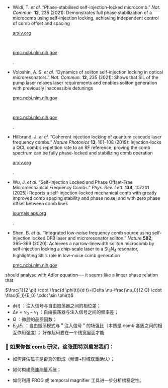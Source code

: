 - Wildi, T. _et al._ “Phase-stabilised self-injection-locked microcomb.” _Nat. Commun._ **12**, 235 (2021): Demonstrates full phase stabilization of a microcomb using self-injection locking, achieving independent control of comb offset and spacing​
    
    [arxiv.org](https://arxiv.org/html/2401.10160v1#:~:text=Through%20the%20principle%20of%20self,over%20100%C2%A0kHz%20and%20permit%20phase)
    
    ​
    
    [pmc.ncbi.nlm.nih.gov](https://pmc.ncbi.nlm.nih.gov/articles/PMC7801488/#:~:text=35,This%20soliton%20state%20provides)
    
    .
    
- Voloshin, A. S. _et al._ “Dynamics of soliton self-injection locking in optical microresonators.” _Nat. Commun._ **12**, 235 (2021): Shows that SIL of the pump laser relaxes laser requirements and enables soliton generation with previously inaccessible detunings​
    
    [pmc.ncbi.nlm.nih.gov](https://pmc.ncbi.nlm.nih.gov/articles/PMC7801488/#:~:text=telecommunications%20to%20astronomy,significantly%20modifies%20the%20laser%20diode)
    
    ​
    
    [pmc.ncbi.nlm.nih.gov](https://pmc.ncbi.nlm.nih.gov/articles/PMC7801488/#:~:text=locked%20to%20the%20microresonator,kHz%20frequency%20offset%2C%20that%20is)
    
    .
    
- Hillbrand, J. _et al._ “Coherent injection locking of quantum cascade laser frequency combs.” _Nature Photonics_ **13**, 101–108 (2019): Injection-locks a QCL comb’s repetition rate to an RF reference, proving the comb spectrum can be fully phase-locked and stabilizing comb operation​
    
    [arxiv.org](https://arxiv.org/abs/1808.06636#:~:text=platform%20for%20on,comb)
    
    .
    
- Wu, J. _et al._ “Self-Injection Locked and Phase Offset-Free Micromechanical Frequency Combs.” _Phys. Rev. Lett._ **134**, 107201 (2025): Reports a self-injection-locked mechanical comb with greatly improved comb spacing stability and phase noise, and with zero phase offset between comb lines​
    
    [journals.aps.org](https://journals.aps.org/prl/abstract/10.1103/PhysRevLett.134.107201#:~:text=to%20decade,injection%20locking%20and%20zero)
    
    .
    
- Shen, B. _et al._ “Integrated low-noise frequency comb source using self-injection locked DFB laser and microresonator soliton.” _Nature_ **582**, 365–369 (2020): Achieves a narrow-linewidth soliton microcomb by self-injection locking a chip-scale laser to a Si$_3$N$_4$ resonator, highlighting SIL’s role in low-noise comb generation​
    
    [pmc.ncbi.nlm.nih.gov](https://pmc.ncbi.nlm.nih.gov/articles/PMC7801488/#:~:text=locked%20to%20the%20microresonator,kHz%20frequency%20offset%2C%20that%20is)
    

should analyse with Adler equation--- it seems like a linear phase relation that

$\frac{1}{2 \pi} \cdot \frac{d \phi(t)}{d t}=\Delta \nu-\frac{\nu_0}{2 Q} \cdot \frac{E_1}{E_0} \cdot \sin \phi(t)$
- $\phi(t)$ ：注入信号与自由振荡器之间的相位差；
- $\Delta \nu=\nu_0-\nu_1$ ：自由振荡器与注入信号之间的频率差；
- $Q$ ：微腔的品质因数；
- $E_0 / E_1$ ：自由振荡模式与＂注入信号＂的场强比（本质是 comb 各簇之间的相互作用强度）；
好像起码要在一个线宽里面才能


### 📌 如果你做 comb 研究，这张图特别启发我们：

- 如何评估孤子是否真的形成（频谱+时域双重确认）；
    
- 如何构建高速测量系统；
    
- 如何利用 FROG 或 temporal magnifier 工具进一步分析梳稳定性。